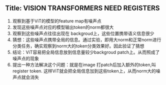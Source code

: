 ## Title: VISION TRANSFORMERS NEED REGISTERS
1. 观察到基于ViT的模型的feature map有噪声点
2. 发现这些噪声点对应的模型输出token的norm都很大
3. 观察到这些噪声点往往出现在 backgroud上，这些位置携带语义信息很少
4. 猜想：这些噪声点携带全局的信息。通过实验，即用大norm和正常norm进行分类任务，确实观察到norm大的token分类效果好。因此验证了猜想
5. 结论：ViT容易把全局信息放到信息量较少backgroud patch上。从而照成了噪声点的现象
6. 提出一种方法解决这个问题：就是在image 打patch后加入额外的token,叫register token. 这样ViT就会把全局信息加到这些token上，从而norm大的噪声点就会消失